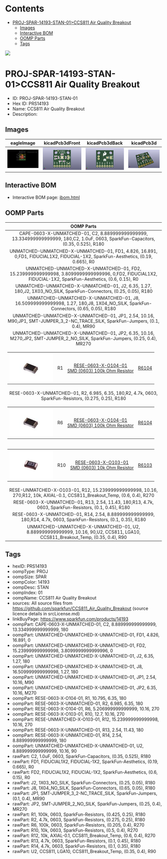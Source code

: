 



Contents
========

* [PROJ-SPAR-14193-STAN-01>CCS811 Air Quality Breakout](#proj-spar-14193-stan-01ccs811-air-quality-breakout)
	* [Images](#images)
	* [Interactive BOM](#interactive-bom)
	* [OOMP Parts](#oomp-parts)
	* [Tags](#tags)
  
![][im]
# PROJ-SPAR-14193-STAN-01>CCS811 Air Quality Breakout

- ID: PROJ-SPAR-14193-STAN-01
- Hex ID: PRS14193
- Name: CCS811 Air Quality Breakout
- Description: 

## Images
  
  

|eagleImage|kicadPcb3dFront|kicadPcb3dBack|kicadPcb3d|
| :---: | :---: | :---: | :---: |
|[![eagleImage](eagleImage_140.png)](eagleImage_600.png)|[![kicadPcb3dFront](kicadPcb3dFront_140.png)](kicadPcb3dFront_600.png)|[![kicadPcb3dBack](kicadPcb3dBack_140.png)](kicadPcb3dBack_600.png)|[![kicadPcb3d](kicadPcb3d_140.png)](kicadPcb3d_600.png)|

## Interactive BOM

- Interactive BOM page: [ibom.html](kicad/bom/ibom.html)

## OOMP Parts
  

|OOMP Parts|
| :---: |
|CAPE-0603-X-UNMATCHED-01, C2, 8.889999999999999, 13.334999999999999, 180,C2, 1.0uF, 0603, SparkFun-Capacitors, (0.35, 0.525), R180|
|UNMATCHED-UNMATCHED-X-UNMATCHED-01, FD1, 4.826, 16.891, 0,FD1, FIDUCIAL1X2, FIDUCIAL-1X2, SparkFun-Aesthetics, (0.19, 0.665), R0|
|UNMATCHED-UNMATCHED-X-UNMATCHED-01, FD2, 15.239999999999998, 3.8099999999999996, 0,FD2, FIDUCIAL1X2, FIDUCIAL-1X2, SparkFun-Aesthetics, (0.6, 0.15), R0|
|UNMATCHED-UNMATCHED-X-UNMATCHED-01, J2, 6.35, 1.27, 180,J2, 1X03_NO_SILK, SparkFun-Connectors, (0.25, 0.05), R180|
|UNMATCHED-UNMATCHED-X-UNMATCHED-01, J8, 16.509999999999998, 1.27, 180,J8, 1X04_NO_SILK, SparkFun-Connectors, (0.65, 0.05), R180|
|UNMATCHED-UNMATCHED-X-UNMATCHED-01, JP1, 2.54, 10.16, M90,JP1, SMT-JUMPER_3_2-NC_TRACE_SILK, SparkFun-Jumpers, (0.1, 0.4), MR90|
|UNMATCHED-UNMATCHED-X-UNMATCHED-01, JP2, 6.35, 10.16, M270,JP2, SMT-JUMPER_2_NO_SILK, SparkFun-Jumpers, (0.25, 0.4), MR270|
|<table><tr><td>![RESE-0603-X-O104-01](https://raw.githubusercontent.com/oomlout/oomlout_OOMP_parts/main/RESE-0603-X-O104-01/image_140.jpg)</td><td> R1</td><td>[RESE-0603-X-O104-01<br>SMD (0603) 100k Ohm Resistor](https://github.com/oomlout/oomlout_OOMP_parts/tree/main/RESE-0603-X-O104-01/)</td><td>[R6104](https://github.com/oomlout/oomlout_OOMP_parts/tree/main/RESE-0603-X-O104-01/)</td></tr></table>|
|RESE-0603-X-UNMATCHED-01, R2, 6.985, 6.35, 180,R2, 4.7k, 0603, SparkFun-Resistors, (0.275, 0.25), R180|
|<table><tr><td>![RESE-0603-X-O104-01](https://raw.githubusercontent.com/oomlout/oomlout_OOMP_parts/main/RESE-0603-X-O104-01/image_140.jpg)</td><td> R6</td><td>[RESE-0603-X-O104-01<br>SMD (0603) 100k Ohm Resistor](https://github.com/oomlout/oomlout_OOMP_parts/tree/main/RESE-0603-X-O104-01/)</td><td>[R6104](https://github.com/oomlout/oomlout_OOMP_parts/tree/main/RESE-0603-X-O104-01/)</td></tr></table>|
|<table><tr><td>![RESE-0603-X-O103-01](https://raw.githubusercontent.com/oomlout/oomlout_OOMP_parts/main/RESE-0603-X-O103-01/image_140.jpg)</td><td> R10</td><td>[RESE-0603-X-O103-01<br>SMD (0603) 10k Ohm Resistor](https://github.com/oomlout/oomlout_OOMP_parts/tree/main/RESE-0603-X-O103-01/)</td><td>[R6103](https://github.com/oomlout/oomlout_OOMP_parts/tree/main/RESE-0603-X-O103-01/)</td></tr></table>|
|RESE-UNMATCHED-X-O103-01, R12, 15.239999999999998, 10.16, 270,R12, 10k, AXIAL-0.1, CCS811_Breakout_Temp, (0.6, 0.4), R270|
|RESE-0603-X-UNMATCHED-01, R13, 2.54, 11.43, 180,R13, 4.7k, 0603, SparkFun-Resistors, (0.1, 0.45), R180|
|RESE-0603-X-UNMATCHED-01, R14, 2.54, 8.889999999999999, 180,R14, 4.7k, 0603, SparkFun-Resistors, (0.1, 0.35), R180|
|UNMATCHED-UNMATCHED-X-UNMATCHED-01, U2, 8.889999999999999, 10.16, 90,U2, CCS811, LGA10, CCS811_Breakout_Temp, (0.35, 0.4), R90|

## Tags

- hexID: PRS14193
- oompType: PROJ
- oompSize: SPAR
- oompColor: 14193
- oompDesc: STAN
- oompIndex: 01
- oompName: CCS811 Air Quality Breakout
- sources: All source files from https://github.com/sparkfun/CCS811_Air_Quality_Breakout (source licence details in srcLicense.md)
- linkBuyPage: https://www.sparkfun.com/products/14193
- oompPart: CAPE-0603-X-UNMATCHED-01, C2, 8.889999999999999, 13.334999999999999, 180
- oompPart: UNMATCHED-UNMATCHED-X-UNMATCHED-01, FD1, 4.826, 16.891, 0
- oompPart: UNMATCHED-UNMATCHED-X-UNMATCHED-01, FD2, 15.239999999999998, 3.8099999999999996, 0
- oompPart: UNMATCHED-UNMATCHED-X-UNMATCHED-01, J2, 6.35, 1.27, 180
- oompPart: UNMATCHED-UNMATCHED-X-UNMATCHED-01, J8, 16.509999999999998, 1.27, 180
- oompPart: UNMATCHED-UNMATCHED-X-UNMATCHED-01, JP1, 2.54, 10.16, M90
- oompPart: UNMATCHED-UNMATCHED-X-UNMATCHED-01, JP2, 6.35, 10.16, M270
- oompPart: RESE-0603-X-O104-01, R1, 10.795, 6.35, 180
- oompPart: RESE-0603-X-UNMATCHED-01, R2, 6.985, 6.35, 180
- oompPart: RESE-0603-X-O104-01, R6, 5.206999999999999, 10.16, 270
- oompPart: RESE-0603-X-O103-01, R10, 12.7, 10.16, 270
- oompPart: RESE-UNMATCHED-X-O103-01, R12, 15.239999999999998, 10.16, 270
- oompPart: RESE-0603-X-UNMATCHED-01, R13, 2.54, 11.43, 180
- oompPart: RESE-0603-X-UNMATCHED-01, R14, 2.54, 8.889999999999999, 180
- oompPart: UNMATCHED-UNMATCHED-X-UNMATCHED-01, U2, 8.889999999999999, 10.16, 90
- rawPart: C2, 1.0uF, 0603, SparkFun-Capacitors, (0.35, 0.525), R180
- rawPart: FD1, FIDUCIAL1X2, FIDUCIAL-1X2, SparkFun-Aesthetics, (0.19, 0.665), R0
- rawPart: FD2, FIDUCIAL1X2, FIDUCIAL-1X2, SparkFun-Aesthetics, (0.6, 0.15), R0
- rawPart: J2, 1X03_NO_SILK, SparkFun-Connectors, (0.25, 0.05), R180
- rawPart: J8, 1X04_NO_SILK, SparkFun-Connectors, (0.65, 0.05), R180
- rawPart: JP1, SMT-JUMPER_3_2-NC_TRACE_SILK, SparkFun-Jumpers, (0.1, 0.4), MR90
- rawPart: JP2, SMT-JUMPER_2_NO_SILK, SparkFun-Jumpers, (0.25, 0.4), MR270
- rawPart: R1, 100k, 0603, SparkFun-Resistors, (0.425, 0.25), R180
- rawPart: R2, 4.7k, 0603, SparkFun-Resistors, (0.275, 0.25), R180
- rawPart: R6, 100k, 0603, SparkFun-Resistors, (0.205, 0.4), R270
- rawPart: R10, 10k, 0603, SparkFun-Resistors, (0.5, 0.4), R270
- rawPart: R12, 10k, AXIAL-0.1, CCS811_Breakout_Temp, (0.6, 0.4), R270
- rawPart: R13, 4.7k, 0603, SparkFun-Resistors, (0.1, 0.45), R180
- rawPart: R14, 4.7k, 0603, SparkFun-Resistors, (0.1, 0.35), R180
- rawPart: U2, CCS811, LGA10, CCS811_Breakout_Temp, (0.35, 0.4), R90



[im]: kicadPcb3d_450.png
